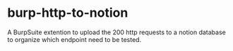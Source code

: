 # burp-http-to-notion
A BurpSuite extention to upload the 200 http requests to a notion database to
organize which endpoint need to be tested.
